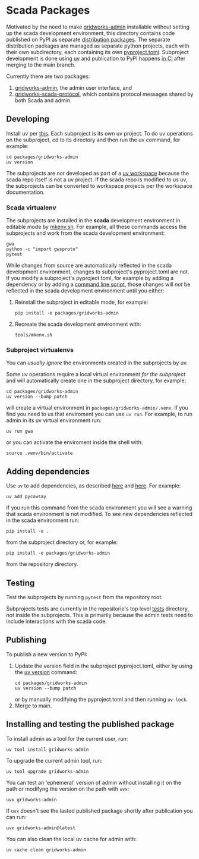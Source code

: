 # Scada Packages

Motivated by the need to make [gridworks-admin] installable without setting up the
scada development environment, this directory contains code published on PyPI as
separate [distribution packages]. The separate distribution packages are managed
as separate python projects, each with their own subdirectory, each containing
its own [pyproject.toml]. Subproject development is done using [uv] and
publication to PyPI happens [in CI] after merging to the main branch. 

Currently there are two packages: 
1. [gridworks-admin], the admin user interface, and
2. [gridworks-scada-protocol], which contains protocol messages shared by both
   Scada and admin. 

## Developing

Install uv per [this]. Each subproject is its  own uv project. To do uv
operations on the subproject, cd to its directory and then run the uv command,
for example:

```shell
cd packages/gridworks-admin
uv version
```

The subprojects are *not* developed as part of a [uv workspace] because the
scada repo itself is not a uv project. If the scada repo is modified to us uv,
the subprojects can be converted to workspace projects per the workspace
documentation.

### Scada virtualenv
The subprojects are installed in the **scada** development environment in
editable mode by [mkenv.sh]. For example, all these commands access the 
subprojects and work from the scada development environment:

```shell
gwa
python -c "import gwsproto"
pytest
```

While changes from source are automatically reflected in the scada development
environment, changes to subproject's pyproject.toml are not. If you modify a
subproject's pyproject.toml, for example by adding a dependency or by adding a 
[command line script], those changes will *not* be reflected in the scada
development environment until you either: 
1. Reinstall the subproject in editable mode, for example: 
   ```shell
   pip install -e packages/gridworks-admin
   ```
2. Recreate the scada development environment with: 
   ```shell
   tools/mkenv.sh
   ```

### Subproject virtualenvs
You can *usually ignore* the environments created in the subprojects by uv. 

Some uv operations require a local virtual environment *for the subproject* and
will automatically create one in the subproject directory, for example:

```shell
cd packages/gridworks-admin
uv version --bump patch
```
will create a virtual environment in `packages/gridworks-admin/.venv`. If you 
find you need to us that enviroment you can use `uv run`. For example, to run 
admin in its uv virtual environment run: 
```shell
uv run gwa
```
or you can activate the enviroment inside the shell with:
```shell
source .venv/bin/activate
```

## Adding dependencies
Use `uv` to add dependencies, as described [here] and 
[here](https://docs.astral.sh/uv/concepts/projects/dependencies/). For example: 

```shell
uv add pycowsay
```

If you run this command from the scada environment you will see a warning that
scada environment is not modified. To see new dependencies reflected in the 
scada environment run: 
```shell
pip install -e .
```
from the subproject directory or, for example:
```shell
pip install -e packages/gridworks-admin
```
from the repository directory.

## Testing
Test the subprojects by running `pytest` from the repository root. 

Subprojects tests are currently in the repositorie's top level [tests] directory,
*not* inside the subprojects. This is primarily because the admin tests need to
include interactions with the scada code.

## Publishing

To publish a new version to PyPI:
1. Update the version field in the subproject pyproject.toml, either by using
   the [uv version] command:
   ```shell
   cd packages/gridworks-admin
   uv version --bump patch
   ```
   or by manually modifying the pyproject.toml and then running `uv lock`.
2. Merge to main. 

## Installing and testing the published package

To install admin as a tool for the current user, run: 

```shell
uv tool install gridworks-admin
```

To upgrade the current admin tool, run:
```shell
uv tool upgrade gridworks-admin
```

You can test an 'ephemeral' version of admin without installing it on the path
or modifyng the version on the path with `uvx`:

```shell
uvx gridworks-admin
```

If `uvx` doesn't see the lasted published package shortly after publication you
can run:

```shell
uvx gridworks-admin@latest
```

You can also clean the local uv cache for admin with: 
```shell
uv cache clean gridworks-admin 
```

[distribution packages]: https://packaging.python.org/en/latest/discussions/distribution-package-vs-import-package/#distribution-package-vs-import-package
[uv]: https://docs.astral.sh/uv/
[pyproject.toml]: https://packaging.python.org/en/latest/guides/writing-pyproject-toml/
[in CI]: https://github.com/thegridelectric/gridworks-scada/blob/dev/.github/workflows/release.yml
[gridworks-scada-protocol]: https://pypi.org/project/gridworks-scada-protocol/
[gridworks-admin]: https://pypi.org/project/gridworks-admin/
[this]: https://docs.astral.sh/uv/getting-started/installation/#standalone-installer
[uv workspace]: https://docs.astral.sh/uv/concepts/projects/workspaces/
[mkenv.sh]: ../tools/mkenv.sh
[tests]: https://github.com/thegridelectric/gridworks-scada/tree/dev/tests
[command line script]: https://github.com/thegridelectric/gridworks-scada/blob/9c7f3ded7d8a08868a8be17a36f27fc32fcff704/packages/gridworks-admin/pyproject.toml#L23
[admin pyproject.toml]: ./packages/gridworks-admin/pyproject.toml
[uv version]: https://docs.astral.sh/uv/guides/package/#updating-your-version
[here]: https://docs.astral.sh/uv/guides/projects/#managing-dependencies
